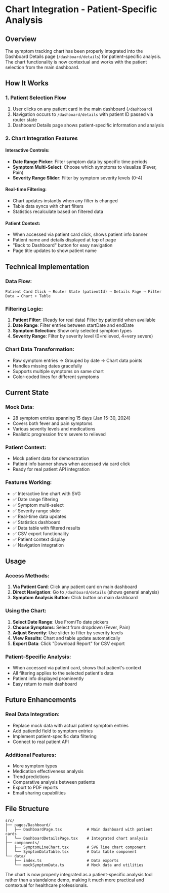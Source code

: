 # Chart Integration - Patient-Specific Analysis

## Overview

The symptom tracking chart has been properly integrated into the Dashboard Details page (`/dashboard/details`) for patient-specific analysis. The chart functionality is now contextual and works with the patient selection from the main dashboard.

## How It Works

### 1. **Patient Selection Flow**
1. User clicks on any patient card in the main dashboard (`/dashboard`)
2. Navigation occurs to `/dashboard/details` with patient ID passed via router state
3. Dashboard Details page shows patient-specific information and analysis

### 2. **Chart Integration Features**

#### **Interactive Controls:**
- **Date Range Picker**: Filter symptom data by specific time periods
- **Symptom Multi-Select**: Choose which symptoms to visualize (Fever, Pain)
- **Severity Range Slider**: Filter by symptom severity levels (0-4)

#### **Real-time Filtering:**
- Chart updates instantly when any filter is changed
- Table data syncs with chart filters
- Statistics recalculate based on filtered data

#### **Patient Context:**
- When accessed via patient card click, shows patient info banner
- Patient name and details displayed at top of page
- "Back to Dashboard" button for easy navigation
- Page title updates to show patient name

## Technical Implementation

### **Data Flow:**
```
Patient Card Click → Router State (patientId) → Details Page → Filter Data → Chart + Table
```

### **Filtering Logic:**
1. **Patient Filter**: (Ready for real data) Filter by patientId when available
2. **Date Range**: Filter entries between startDate and endDate
3. **Symptom Selection**: Show only selected symptom types
4. **Severity Range**: Filter by severity level (0=relieved, 4=very severe)

### **Chart Data Transformation:**
- Raw symptom entries → Grouped by date → Chart data points
- Handles missing dates gracefully
- Supports multiple symptoms on same chart
- Color-coded lines for different symptoms

## Current State

### **Mock Data:**
- 28 symptom entries spanning 15 days (Jan 15-30, 2024)
- Covers both fever and pain symptoms
- Various severity levels and medications
- Realistic progression from severe to relieved

### **Patient Context:**
- Mock patient data for demonstration
- Patient info banner shows when accessed via card click
- Ready for real patient API integration

### **Features Working:**
- ✅ Interactive line chart with SVG
- ✅ Date range filtering
- ✅ Symptom multi-select
- ✅ Severity range slider
- ✅ Real-time data updates
- ✅ Statistics dashboard
- ✅ Data table with filtered results
- ✅ CSV export functionality
- ✅ Patient context display
- ✅ Navigation integration

## Usage

### **Access Methods:**
1. **Via Patient Card**: Click any patient card on main dashboard
2. **Direct Navigation**: Go to `/dashboard/details` (shows general analysis)
3. **Symptom Analysis Button**: Click button on main dashboard

### **Using the Chart:**
1. **Select Date Range**: Use From/To date pickers
2. **Choose Symptoms**: Select from dropdown (Fever, Pain)
3. **Adjust Severity**: Use slider to filter by severity levels
4. **View Results**: Chart and table update automatically
5. **Export Data**: Click "Download Report" for CSV export

### **Patient-Specific Analysis:**
- When accessed via patient card, shows that patient's context
- All filtering applies to the selected patient's data
- Patient info displayed prominently
- Easy return to main dashboard

## Future Enhancements

### **Real Data Integration:**
- Replace mock data with actual patient symptom entries
- Add patientId field to symptom entries
- Implement patient-specific data filtering
- Connect to real patient API

### **Additional Features:**
- More symptom types
- Medication effectiveness analysis
- Trend predictions
- Comparative analysis between patients
- Export to PDF reports
- Email sharing capabilities

## File Structure

```
src/
├── pages/Dashboard/
│   ├── DashboardPage.tsx           # Main dashboard with patient cards
│   └── DashboardDetailsPage.tsx    # Integrated chart analysis
├── components/
│   ├── SymptomLineChart.tsx        # SVG line chart component
│   └── SymptomDataTable.tsx        # Data table component
└── data/
    ├── index.ts                    # Data exports
    └── mockSymptomData.ts          # Mock data and utilities
```

The chart is now properly integrated as a patient-specific analysis tool rather than a standalone demo, making it much more practical and contextual for healthcare professionals.
